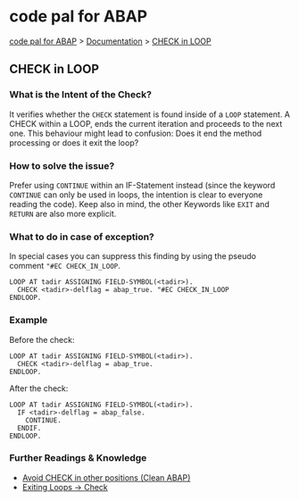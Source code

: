 # code pal for ABAP

[code pal for ABAP](../../README.md) > [Documentation](../check_documentation.md) > [CHECK in LOOP](check-in-loop.md)

## CHECK in LOOP

### What is the Intent of the Check?
It verifies whether the `CHECK` statement is found inside of a `LOOP` statement. A CHECK within a LOOP, ends the current iteration and proceeds to the next one. This behaviour might lead to confusion: Does it end the method processing or does it exit the loop?

### How to solve the issue?
Prefer using `CONTINUE` within an IF-Statement instead (since the keyword `CONTINUE` can only be used in loops, the intention is clear to everyone reading the code).
Keep also in mind, the other Keywords like `EXIT` and `RETURN` are also more explicit.

### What to do in case of exception?
In special cases you can suppress this finding by using the pseudo comment `"#EC CHECK_IN_LOOP`.

```abap
LOOP AT tadir ASSIGNING FIELD-SYMBOL(<tadir>).
  CHECK <tadir>-delflag = abap_true. "#EC CHECK_IN_LOOP
ENDLOOP.
```

### Example
Before the check:
```abap
LOOP AT tadir ASSIGNING FIELD-SYMBOL(<tadir>).
  CHECK <tadir>-delflag = abap_true.
ENDLOOP.
```

After the check:
```abap
LOOP AT tadir ASSIGNING FIELD-SYMBOL(<tadir>).
  IF <tadir>-delflag = abap_false.
    CONTINUE.
  ENDIF.
ENDLOOP.
```

### Further Readings & Knowledge
- [Avoid CHECK in other positions (Clean ABAP)](https://github.com/SAP/styleguides/blob/master/clean-abap/CleanABAP.md#avoid-check-in-other-positions)
- [Exiting Loops -> Check](https://help.sap.com/doc/abapdocu_752_index_htm/7.52/en-US/abapcheck_loop.htm)

